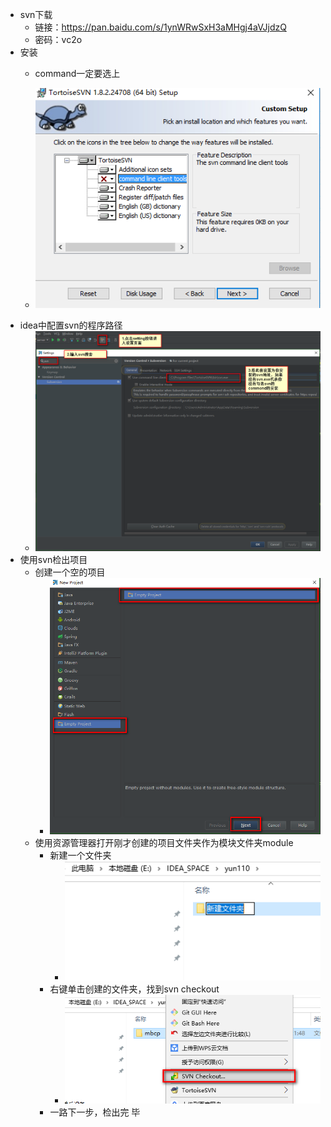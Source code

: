 - svn下载
    - 链接：https://pan.baidu.com/s/1ynWRwSxH3aMHgj4aVJjdzQ 
    - 密码：vc2o
- 安装
    - command一定要选上
    
    - ![image](https://raw.githubusercontent.com/tongyongliang/myblogs/master/2018/img/eef8ae40-7a03-49d2-bc95-45d4635a62fc.png)
- idea中配置svn的程序路径
    - ![img](https://raw.githubusercontent.com/tongyongliang/myblogs/master/2018/img/2018-10-17_215723.png)
- 使用svn检出项目
    - 创建一个空的项目
        - ![img](https://raw.githubusercontent.com/tongyongliang/myblogs/master/2018/img/2018-10-17_214451.png)
    - 使用资源管理器打开刚才创建的项目文件夹作为模块文件夹module
        - 新建一个文件夹
            - ![img](https://raw.githubusercontent.com/tongyongliang/myblogs/master/2018/img/2018-10-17_214822.png)
        - 右键单击创建的文件夹，找到svn checkout
            - ![img](https://raw.githubusercontent.com/tongyongliang/myblogs/master/2018/img/2018-10-17_215118.png)
        - 一路下一步，检出完 毕